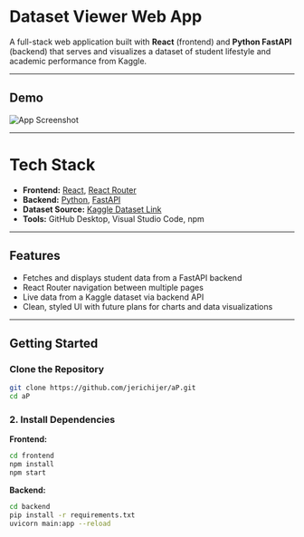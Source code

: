 # Dataset Viewer Web App
A full-stack web application built with **React** (frontend) and **Python FastAPI** (backend) that serves and visualizes a dataset of student lifestyle and academic performance from Kaggle.

---

## Demo

![App Screenshot](./assets/screenshot.png)


---


# Tech Stack

- **Frontend:** [React](https://reactjs.org), [React Router](https://reactrouter.com)
- **Backend:** [Python](https://www.python.org), [FastAPI](https://fastapi.tiangolo.com/)
- **Dataset Source:** [Kaggle Dataset Link](*)
- **Tools:** GitHub Desktop, Visual Studio Code, npm


---


## Features

- Fetches and displays student data from a FastAPI backend
- React Router navigation between multiple pages
- Live data from a Kaggle dataset via backend API
- Clean, styled UI with future plans for charts and data visualizations


---


## Getting Started

### Clone the Repository

```bash
git clone https://github.com/jerichijer/aP.git
cd aP
```

### 2. Install Dependencies

**Frontend:**
```bash
cd frontend
npm install
npm start
```

**Backend:**
```bash
cd backend
pip install -r requirements.txt
uvicorn main:app --reload
```